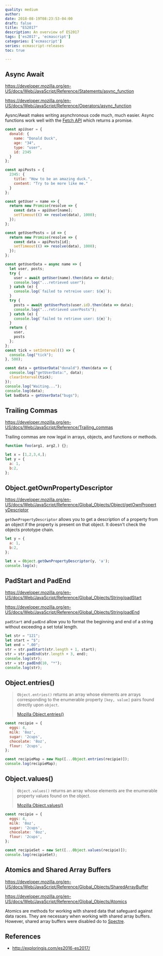 ```yaml
---
quality: medium
author:
date: 2018-08-19T08:23:53-04:00
draft: false
title: "ES2017"
description: An overview of ES2017
tags: ['es2017', 'ecmascript']
categories: ['ecmascript']
series: ecmascript-releases
toc: true

---
```


## Async Await

https://developer.mozilla.org/en-US/docs/Web/JavaScript/Reference/Statements/async_function

https://developer.mozilla.org/en-US/docs/Web/JavaScript/Reference/Operators/async_function

Aysnc/Await makes writing asynchronous code much, much easier. Async functions work well with the [Fetch API](https://developer.mozilla.org/en-US/docs/Web/API/Fetch_API) which returns a promise. 

```js
const apiUser = {
  donald: {
    name: "Donald Duck",
    age: "34",
    type: "user",
    id: 2345
  }
};

const apiPosts = {
  2345: {
    title: "How to be an amazing duck.",
    content: "Try to be more like me."
  }
};

const getUser = name => {
  return new Promise(resolve => {
    const data = apiUser[name];
    setTimeout(() => resolve(data), 1000);
  });
};

const getUserPosts = id => {
  return new Promise(resolve => {
    const data = apiPosts[id];
    setTimeout(() => resolve(data), 1000);
  });
};

const getUserData = async name => {
  let user, posts;
  try {
    user = await getUser(name).then(data => data);
    console.log("...retrieved user");
  } catch (e) {
    console.log(`failed to retreive user: ${e}`);
  }
  try {
    posts = await getUserPosts(user.id).then(data => data);
    console.log("...retrieved userPosts");
  } catch (e) {
    console.log(`failed to retrieve user: ${e}`);
  }
  return {
    user,
    posts
  };
};
const tick = setInterval(() => {
  console.log("tick");
}, 500);

const data = getUserData("donald").then(data => {
  console.log("getUserData:", data);
  clearInterval(tick);
});
console.log("Waiting...");
console.log(data);
let badData = getUserData("bugs");
```

## Trailing Commas 

https://developer.mozilla.org/en-US/docs/Web/JavaScript/Reference/Trailing_commas

Trailing commas are now legal in arrays, objects, and functions or methods. 

```js
function foo(arg1, arg2,) {};

let x = [1,2,3,4,];
let y = {
  a: 1,
  b:2,
};
```

## Object.getOwnPropertyDescriptor

https://developer.mozilla.org/en-US/docs/Web/JavaScript/Reference/Global_Objects/Object/getOwnPropertyDescriptor

`getOwnPropertyDescriptor` allows you to get a description of a property from an object if the property is present on that object. It doesn't check the objects prototype chain. 

```js
let y = {
  a: 1,
  b:2,
};

let x = Object.getOwnPropertyDescriptor(y, 'a');
console.log(x);
```

## PadStart and PadEnd

https://developer.mozilla.org/en-US/docs/Web/JavaScript/Reference/Global_Objects/String/padStart

https://developer.mozilla.org/en-US/docs/Web/JavaScript/Reference/Global_Objects/String/padEnd

`padStart` and `padEnd` allow you to format the beginning and end of a string without exceeding a set total length. 

```js
let str = "121";
let start = "$";
let end = ".00";
str = str.padStart(str.length + 1, start);
str = str.padEnd(str.length + 3, end);
console.log(str);
str = str.padEnd(10, "*");
console.log(str);
```

## Object.entries()

> `Object.entries()` returns an array whose elements are arrays corresponding to the enumerable property `[key, value]` pairs found directly upon `object`.
>
> [Mozilla Object.entries()](https://developer.mozilla.org/en-US/docs/Web/JavaScript/Reference/Global_Objects/Object/entries)

```js
const recipie = {
  eggs: 4, 
  milk: '8oz',
  sugar: '2cups',
  chocolate: '8oz',
  flour: '2cups',
};

const recipieMap = new Map([...Object.entries(recipie)]);
console.log(recipieMap);
```

## Object.values()

> `Object.values()` returns an array whose elements are the enumerable property values found on the object.
>
> [Mozilla Object.values()](https://developer.mozilla.org/en-US/docs/Web/JavaScript/Reference/Global_Objects/Object/values)

```js
const recipie = {
  eggs: 4, 
  milk: '8oz',
  sugar: '2cups',
  chocolate: '8oz',
  flour: '2cups',
};

const recipieSet = new Set([...Object.values(recipie)]);
console.log(recipieSet);
```

## Atomics and Shared Array Buffers

https://developer.mozilla.org/en-US/docs/Web/JavaScript/Reference/Global_Objects/SharedArrayBuffer

https://developer.mozilla.org/en-US/docs/Web/JavaScript/Reference/Global_Objects/Atomics

Atomics are methods for working with shared data that safeguard against data races. They are necessary when working with shared array buffers. However, shared array buffers were disabled do to [Spectre](https://meltdownattack.com/). 

## References 

- http://exploringjs.com/es2016-es2017/
